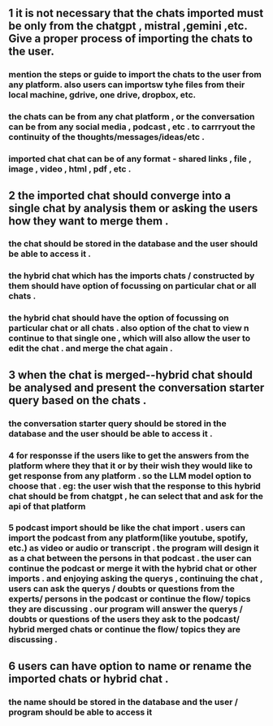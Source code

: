 ## 1 it is not necessary that the chats imported must be only from the chatgpt , mistral ,gemini ,etc. Give a proper process of importing the chats to the user. 
### mention the steps or guide to import the chats to the user from any platform. also users can importsw tyhe files from their local machine, gdrive, one drive, dropbox, etc.
### the chats can be from any chat platform , or the conversation can be from any social media , podcast , etc . to carrryout the continuity of the thoughts/messages/ideas/etc .
### imported chat chat can be of any format - shared links , file , image , video , html  , pdf , etc .

## 2 the imported chat should converge into a single chat by analysis them or asking the users how they want to merge them .
### the chat should be stored in the database and the user should be able to access it .
### the hybrid chat which has the imports chats / constructed by them should have option of focussing on particular chat or all chats .
### the hybrid chat should have the option of focussing on particular chat or all chats . also option of the chat to view n continue to that single one , which will also allow the user to edit the chat . and merge the chat again .

## 3 when the chat is merged--hybrid chat should be analysed and present the conversation starter query based on the chats .
### the conversation starter query should be stored in the database and the user should be able to access it .

### 4 for responsse if the users like to get the answers from the platform where they that it or by their wish they would like to get response from any platform . so the LLM model option to choose that . eg: the user wish that the response to this hybrid chat should be from chatgpt , he can select that and ask for the api of that platform 

### 5 podcast import should be like the chat import . users can import the podcast from any platform(like youtube, spotify, etc.) as video or audio or transcript . the program will design it as a chat between the persons in that podcast . the user can continue the podcast or merge it with the hybrid chat or other imports . and enjoying asking the querys , continuing the chat , users can ask the querys / doubts or questions from the experts/ persons in the podcast or continue the flow/ topics they are discussing . our program will answer the querys / doubts or questions of the users they ask to the podcast/ hybrid merged chats or continue the flow/ topics they are discussing .

## 6 users can have option to name or rename the imported chats or hybrid chat . 
### the name should be stored in the database and the user / program should be able to access it 